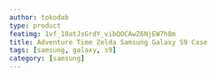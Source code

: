```yaml
---
author: tokodab
type: product
featimg: 1vf_10atJsGrdY_vibQOCAwZ6NjEW7h8m
title: Adventure Time Zelda Samsung Galaxy S9 Case
tags: [samsung, galaxy, s9]
category: [samsung]
---
```

